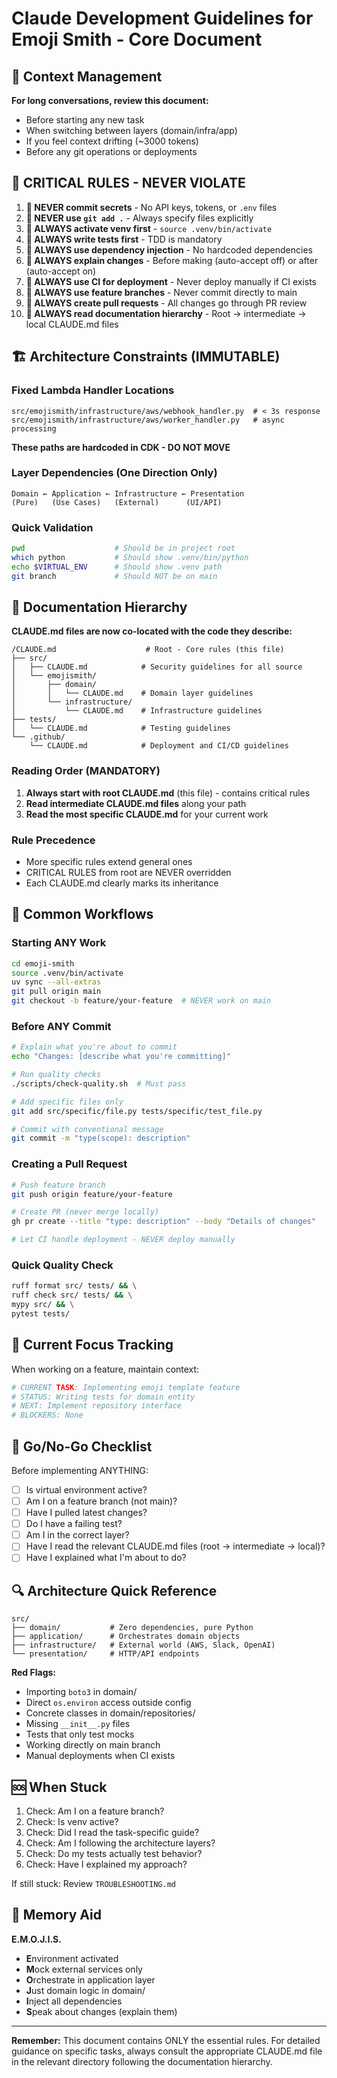 # Claude Development Guidelines for Emoji Smith - Core Document

## 🧠 Context Management
**For long conversations, review this document:**
- Before starting any new task
- When switching between layers (domain/infra/app)
- If you feel context drifting (~3000 tokens)
- Before any git operations or deployments

## 🚨 CRITICAL RULES - NEVER VIOLATE

1. **🔐 NEVER commit secrets** - No API keys, tokens, or `.env` files
2. **📁 NEVER use `git add .`** - Always specify files explicitly
3. **🐍 ALWAYS activate venv first** - `source .venv/bin/activate`
4. **🧪 ALWAYS write tests first** - TDD is mandatory
5. **💉 ALWAYS use dependency injection** - No hardcoded dependencies
6. **📝 ALWAYS explain changes** - Before making (auto-accept off) or after (auto-accept on)
7. **🚀 ALWAYS use CI for deployment** - Never deploy manually if CI exists
8. **🌿 ALWAYS use feature branches** - Never commit directly to main
9. **🔄 ALWAYS create pull requests** - All changes go through PR review
10. **📖 ALWAYS read documentation hierarchy** - Root → intermediate → local CLAUDE.md files

## 🏗️ Architecture Constraints (IMMUTABLE)

### Fixed Lambda Handler Locations
```
src/emojismith/infrastructure/aws/webhook_handler.py  # < 3s response
src/emojismith/infrastructure/aws/worker_handler.py   # async processing
```
**These paths are hardcoded in CDK - DO NOT MOVE**

### Layer Dependencies (One Direction Only)
```
Domain ← Application ← Infrastructure ← Presentation
(Pure)   (Use Cases)   (External)      (UI/API)
```

### Quick Validation
```bash
pwd                    # Should be in project root
which python           # Should show .venv/bin/python
echo $VIRTUAL_ENV      # Should show .venv path
git branch             # Should NOT be on main
```

## 📖 Documentation Hierarchy

**CLAUDE.md files are now co-located with the code they describe:**

```
/CLAUDE.md                    # Root - Core rules (this file)
├── src/
│   ├── CLAUDE.md            # Security guidelines for all source
│   └── emojismith/
│       ├── domain/
│       │   └── CLAUDE.md    # Domain layer guidelines
│       └── infrastructure/
│           └── CLAUDE.md    # Infrastructure guidelines
├── tests/
│   └── CLAUDE.md            # Testing guidelines
└── .github/
    └── CLAUDE.md            # Deployment and CI/CD guidelines
```

### Reading Order (MANDATORY)
1. **Always start with root CLAUDE.md** (this file) - contains critical rules
2. **Read intermediate CLAUDE.md files** along your path
3. **Read the most specific CLAUDE.md** for your current work

### Rule Precedence
- More specific rules extend general ones
- CRITICAL RULES from root are NEVER overridden
- Each CLAUDE.md clearly marks its inheritance

## 🔄 Common Workflows

### Starting ANY Work
```bash
cd emoji-smith
source .venv/bin/activate
uv sync --all-extras
git pull origin main
git checkout -b feature/your-feature  # NEVER work on main
```

### Before ANY Commit
```bash
# Explain what you're about to commit
echo "Changes: [describe what you're committing]"

# Run quality checks
./scripts/check-quality.sh  # Must pass

# Add specific files only
git add src/specific/file.py tests/specific/test_file.py

# Commit with conventional message
git commit -m "type(scope): description"
```

### Creating a Pull Request
```bash
# Push feature branch
git push origin feature/your-feature

# Create PR (never merge locally)
gh pr create --title "type: description" --body "Details of changes"

# Let CI handle deployment - NEVER deploy manually
```

### Quick Quality Check
```bash
ruff format src/ tests/ && \
ruff check src/ tests/ && \
mypy src/ && \
pytest tests/
```

## 🎯 Current Focus Tracking

When working on a feature, maintain context:
```python
# CURRENT TASK: Implementing emoji template feature
# STATUS: Writing tests for domain entity
# NEXT: Implement repository interface
# BLOCKERS: None
```

## 🚦 Go/No-Go Checklist

Before implementing ANYTHING:
- [ ] Is virtual environment active?
- [ ] Am I on a feature branch (not main)?
- [ ] Have I pulled latest changes?
- [ ] Do I have a failing test?
- [ ] Am I in the correct layer?
- [ ] Have I read the relevant CLAUDE.md files (root → intermediate → local)?
- [ ] Have I explained what I'm about to do?

## 🔍 Architecture Quick Reference

```
src/
├── domain/           # Zero dependencies, pure Python
├── application/      # Orchestrates domain objects
├── infrastructure/   # External world (AWS, Slack, OpenAI)
└── presentation/     # HTTP/API endpoints
```

**Red Flags:**
- Importing `boto3` in domain/
- Direct `os.environ` access outside config
- Concrete classes in domain/repositories/
- Missing `__init__.py` files
- Tests that only test mocks
- Working directly on main branch
- Manual deployments when CI exists

## 🆘 When Stuck

1. Check: Am I on a feature branch?
2. Check: Is venv active?
3. Check: Did I read the task-specific guide?
4. Check: Am I following the architecture layers?
5. Check: Do my tests actually test behavior?
6. Check: Have I explained my approach?

If still stuck: Review `TROUBLESHOOTING.md`

## 📝 Memory Aid

**E.M.O.J.I.S.**
- **E**nvironment activated
- **M**ock external services only
- **O**rchestrate in application layer
- **J**ust domain logic in domain/
- **I**nject all dependencies
- **S**peak about changes (explain them)

---

**Remember:** This document contains ONLY the essential rules. For detailed guidance on specific tasks, always consult the appropriate CLAUDE.md file in the relevant directory following the documentation hierarchy.
